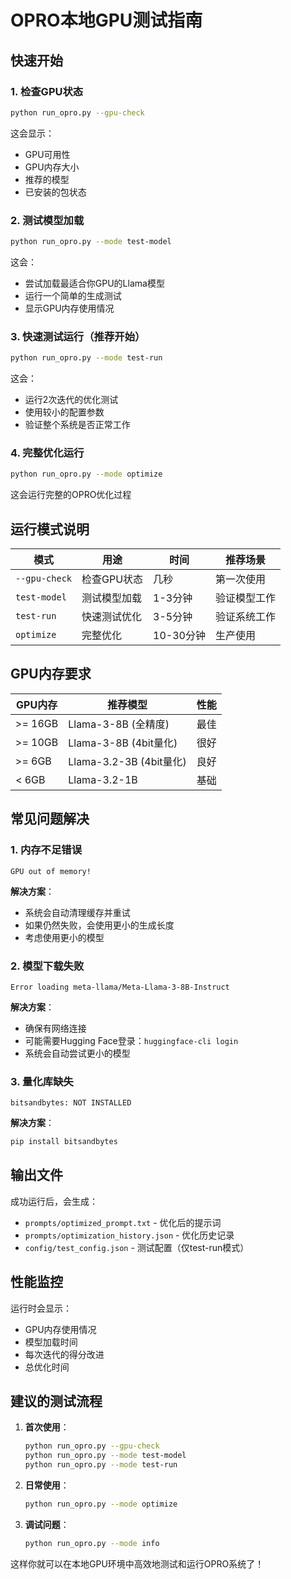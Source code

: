 # OPRO本地GPU测试指南

## 快速开始

### 1. 检查GPU状态
```bash
python run_opro.py --gpu-check
```
这会显示：
- GPU可用性
- GPU内存大小
- 推荐的模型
- 已安装的包状态

### 2. 测试模型加载
```bash
python run_opro.py --mode test-model
```
这会：
- 尝试加载最适合你GPU的Llama模型
- 运行一个简单的生成测试
- 显示GPU内存使用情况

### 3. 快速测试运行（推荐开始）
```bash
python run_opro.py --mode test-run
```
这会：
- 运行2次迭代的优化测试
- 使用较小的配置参数
- 验证整个系统是否正常工作

### 4. 完整优化运行
```bash
python run_opro.py --mode optimize
```
这会运行完整的OPRO优化过程

## 运行模式说明

| 模式 | 用途 | 时间 | 推荐场景 |
|------|------|------|----------|
| `--gpu-check` | 检查GPU状态 | 几秒 | 第一次使用 |
| `test-model` | 测试模型加载 | 1-3分钟 | 验证模型工作 |
| `test-run` | 快速测试优化 | 3-5分钟 | 验证系统工作 |
| `optimize` | 完整优化 | 10-30分钟 | 生产使用 |

## GPU内存要求

| GPU内存 | 推荐模型 | 性能 |
|---------|----------|------|
| >= 16GB | Llama-3-8B (全精度) | 最佳 |
| >= 10GB | Llama-3-8B (4bit量化) | 很好 |
| >= 6GB  | Llama-3.2-3B (4bit量化) | 良好 |
| < 6GB   | Llama-3.2-1B | 基础 |

## 常见问题解决

### 1. 内存不足错误
```
GPU out of memory!
```
**解决方案**：
- 系统会自动清理缓存并重试
- 如果仍然失败，会使用更小的生成长度
- 考虑使用更小的模型

### 2. 模型下载失败
```
Error loading meta-llama/Meta-Llama-3-8B-Instruct
```
**解决方案**：
- 确保有网络连接
- 可能需要Hugging Face登录：`huggingface-cli login`
- 系统会自动尝试更小的模型

### 3. 量化库缺失
```
bitsandbytes: NOT INSTALLED
```
**解决方案**：
```bash
pip install bitsandbytes
```

## 输出文件

成功运行后，会生成：
- `prompts/optimized_prompt.txt` - 优化后的提示词
- `prompts/optimization_history.json` - 优化历史记录
- `config/test_config.json` - 测试配置（仅test-run模式）

## 性能监控

运行时会显示：
- GPU内存使用情况
- 模型加载时间
- 每次迭代的得分改进
- 总优化时间

## 建议的测试流程

1. **首次使用**：
   ```bash
   python run_opro.py --gpu-check
   python run_opro.py --mode test-model
   python run_opro.py --mode test-run
   ```

2. **日常使用**：
   ```bash
   python run_opro.py --mode optimize
   ```

3. **调试问题**：
   ```bash
   python run_opro.py --mode info
   ```

这样你就可以在本地GPU环境中高效地测试和运行OPRO系统了！ 